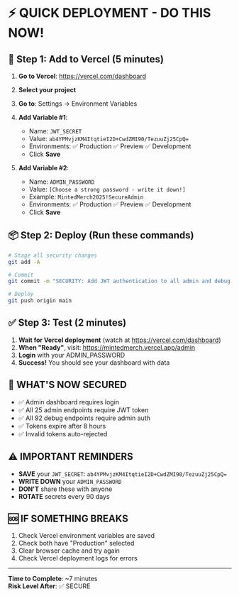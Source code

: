 # ⚡ QUICK DEPLOYMENT - DO THIS NOW!

## 🔐 Step 1: Add to Vercel (5 minutes)

1. **Go to Vercel**: https://vercel.com/dashboard
2. **Select your project**
3. **Go to**: Settings → Environment Variables
4. **Add Variable #1**:
   - Name: `JWT_SECRET`
   - Value: `ab4YPMvjzKM4ItqtieI2D+CwdZMI90/TezuuZj25CpQ=`
   - Environments: ✅ Production ✅ Preview ✅ Development
   - Click **Save**

5. **Add Variable #2**:
   - Name: `ADMIN_PASSWORD`
   - Value: `[Choose a strong password - write it down!]`
   - Example: `MintedMerch2025!SecureAdmin`
   - Environments: ✅ Production ✅ Preview ✅ Development  
   - Click **Save**

## 📦 Step 2: Deploy (Run these commands)

```bash
# Stage all security changes
git add -A

# Commit
git commit -m "SECURITY: Add JWT authentication to all admin and debug endpoints"

# Deploy
git push origin main
```

## ✅ Step 3: Test (2 minutes)

1. **Wait for Vercel deployment** (watch at https://vercel.com/dashboard)
2. **When "Ready"**, visit: https://mintedmerch.vercel.app/admin
3. **Login** with your ADMIN_PASSWORD
4. **Success!** You should see your dashboard with data

## 🎉 WHAT'S NOW SECURED

- ✅ Admin dashboard requires login
- ✅ All 25 admin endpoints require JWT token
- ✅ All 92 debug endpoints require admin auth
- ✅ Tokens expire after 8 hours
- ✅ Invalid tokens auto-rejected

## ⚠️ IMPORTANT REMINDERS

- **SAVE** your `JWT_SECRET`: `ab4YPMvjzKM4ItqtieI2D+CwdZMI90/TezuuZj25CpQ=`
- **WRITE DOWN** your `ADMIN_PASSWORD`
- **DON'T** share these with anyone
- **ROTATE** secrets every 90 days

## 🆘 IF SOMETHING BREAKS

1. Check Vercel environment variables are saved
2. Check both have "Production" selected
3. Clear browser cache and try again
4. Check Vercel deployment logs for errors

---

**Time to Complete**: ~7 minutes  
**Risk Level After**: ✅ SECURE

